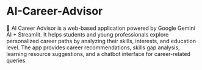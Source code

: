 # AI-Career-Advisor

🚀 AI Career Advisor is a web-based application powered by Google Gemini AI + Streamlit.
It helps students and young professionals explore personalized career paths by analyzing their skills, interests, and education level.
The app provides career recommendations, skills gap analysis, learning resource suggestions, and a chatbot interface for career-related queries.
